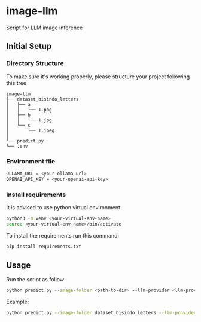 # image-llm
Script for LLM image inference

## Initial Setup

### Directory Structure
To make sure it's working properly, please structure your project following this tree
```
image-llm
├── dataset_bisindo_letters
│   ├── a
│   │   └── 1.png
│   ├── b
│   │   └── 1.jpg
│   └── c
│       └── 1.jpeg
│
└── predict.py
└── .env
```

### Environment file
```bash
OLLAMA_URL = <your-ollama-url>
OPENAI_API_KEY = <your-openai-api-key>
```

### Install requirements
It is advised to use python virtual environment
```bash
python3 -m venv <your-virtual-env-name>
source <your-virtual-env-name>/bin/activate
```

To install the requirements run this command:

```bash
pip install requirements.txt
```


## Usage
Run the script as follow
```bash
python predict.py --image-folder <path-to-dir> --llm-provider <llm-provider> --model <model-name> --output-file <path-to-file>
```

Example:

```bash
python predict.py --image-folder dataset_bisindo_letters --llm-provider ollama --model llama3.2-vision:11b-instruct-fp16 --output-file hasil.xlsx
```